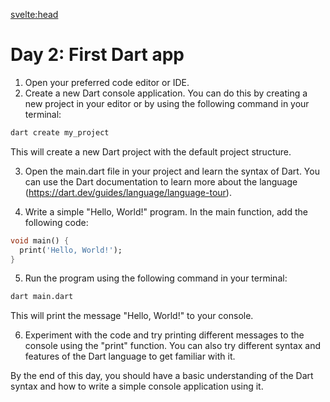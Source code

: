 <svelte:head>
<title>Day 2: First Dart app</title>
</svelte:head>

# Day 2: First Dart app

1. Open your preferred code editor or IDE.
2. Create a new Dart console application. You can do this by creating a new project in your editor or by using the following command in your terminal:

```bash
dart create my_project
```

This will create a new Dart project with the default project structure.

3. Open the main.dart file in your project and learn the syntax of Dart. You can use the Dart documentation to learn more about the language (https://dart.dev/guides/language/language-tour).

4. Write a simple "Hello, World!" program. In the main function, add the following code:

```dart
void main() {
  print('Hello, World!');
}
```

5. Run the program using the following command in your terminal:

```bash
dart main.dart
```

This will print the message "Hello, World!" to your console.

6. Experiment with the code and try printing different messages to the console using the "print" function. You can also try different syntax and features of the Dart language to get familiar with it.

By the end of this day, you should have a basic understanding of the Dart syntax and how to write a simple console application using it.